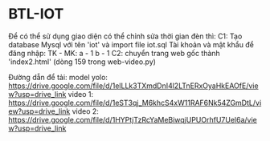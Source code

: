 # BTL-IOT
Để có thể sử dụng giao diện có thể chỉnh sửa thời gian đèn thì:
C1: Tạo database Mysql với tên 'iot' và import file iot.sql
   Tài khoản và mật khẩu để đăng nhập:
   TK - MK:
    a - 1
    b - 1
C2: chuyển trang web gốc thành 'index2.html' (dòng 159 trong web-video.py)

Đường dẫn để tải:
model yolo: https://drive.google.com/file/d/1elLLk3TXmdDnI4l2LTnERxOyaHkEAOfE/view?usp=drive_link
video 1: https://drive.google.com/file/d/1eST3qj_M6khcS4xW11RAF6Nk54ZGmDtL/view?usp=drive_link
video 2: https://drive.google.com/file/d/1HYPtjTzRcYaMeBiwqjUPUOrhfU7Uel6a/view?usp=drive_link
